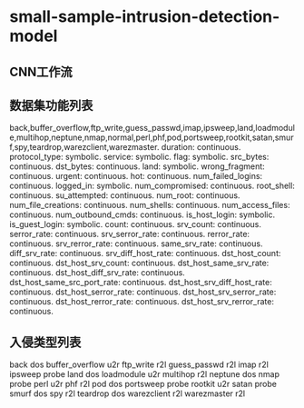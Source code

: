 # small-sample-intrusion-detection-model

## CNN工作流




## 数据集功能列表
back,buffer_overflow,ftp_write,guess_passwd,imap,ipsweep,land,loadmodule,multihop,neptune,nmap,normal,perl,phf,pod,portsweep,rootkit,satan,smurf,spy,teardrop,warezclient,warezmaster.
duration: continuous.
protocol_type: symbolic.
service: symbolic.
flag: symbolic.
src_bytes: continuous.
dst_bytes: continuous.
land: symbolic.
wrong_fragment: continuous.
urgent: continuous.
hot: continuous.
num_failed_logins: continuous.
logged_in: symbolic.
num_compromised: continuous.
root_shell: continuous.
su_attempted: continuous.
num_root: continuous.
num_file_creations: continuous.
num_shells: continuous.
num_access_files: continuous.
num_outbound_cmds: continuous.
is_host_login: symbolic.
is_guest_login: symbolic.
count: continuous.
srv_count: continuous.
serror_rate: continuous.
srv_serror_rate: continuous.
rerror_rate: continuous.
srv_rerror_rate: continuous.
same_srv_rate: continuous.
diff_srv_rate: continuous.
srv_diff_host_rate: continuous.
dst_host_count: continuous.
dst_host_srv_count: continuous.
dst_host_same_srv_rate: continuous.
dst_host_diff_srv_rate: continuous.
dst_host_same_src_port_rate: continuous.
dst_host_srv_diff_host_rate: continuous.
dst_host_serror_rate: continuous.
dst_host_srv_serror_rate: continuous.
dst_host_rerror_rate: continuous.
dst_host_srv_rerror_rate: continuous.


## 入侵类型列表
back dos
buffer_overflow u2r
ftp_write r2l
guess_passwd r2l
imap r2l
ipsweep probe
land dos
loadmodule u2r
multihop r2l
neptune dos
nmap probe
perl u2r
phf r2l
pod dos
portsweep probe
rootkit u2r
satan probe
smurf dos
spy r2l
teardrop dos
warezclient r2l
warezmaster r2l
